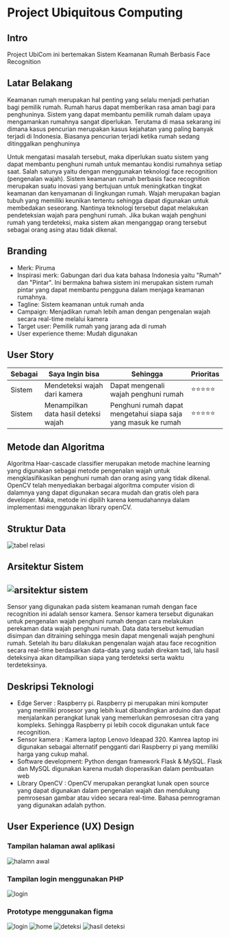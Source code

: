 # Project Ubiquitous Computing

## Intro
Project UbiCom ini bertemakan Sistem Keamanan Rumah Berbasis Face Recognition

## Latar Belakang
Keamanan rumah merupakan hal penting yang selalu menjadi perhatian bagi pemilik rumah. Rumah harus dapat memberikan rasa aman bagi para penghuninya. Sistem yang dapat membantu pemilik rumah dalam upaya mengamankan rumahnya sangat diperlukan. Terutama di masa sekarang ini dimana kasus pencurian merupakan kasus kejahatan yang paling banyak terjadi di Indonesia. Biasanya pencurian terjadi ketika rumah sedang ditinggalkan penghuninya

Untuk mengatasi masalah tersebut, maka diperlukan suatu sistem yang dapat membantu penghuni rumah untuk memantau kondisi rumahnya setiap saat. Salah satunya yaitu dengan menggunakan teknologi face recognition (pengenalan wajah). Sistem keamanan rumah berbasis face recognition merupakan suatu inovasi yang bertujuan untuk meningkatkan tingkat keamanan dan kenyamanan di lingkungan rumah. Wajah merupakan bagian tubuh yang memiliki keunikan tertentu sehingga dapat digunakan untuk membedakan seseorang. Nantinya teknologi tersebut dapat melakukan pendeteksian wajah para penghuni rumah. Jika bukan wajah penghuni rumah yang terdeteksi, maka sistem akan menganggap orang tersebut sebagai orang asing atau tidak dikenal.

## Branding
- Merk: Piruma
- Inspirasi merk: Gabungan dari dua kata bahasa Indonesia yaitu "Rumah" dan "Pintar". Ini bermakna bahwa sistem ini merupakan sistem rumah pintar yang dapat membantu pengguna dalam menjaga keamanan rumahnya.
- Tagline: Sistem keamanan untuk rumah anda
- Campaign: Menjadikan rumah lebih aman dengan pengenalan wajah secara real-time melalui kamera
- Target user: Pemilik rumah yang jarang ada di rumah
- User experience theme: Mudah digunakan

## User Story
<table>
    <thead>
        <tr>
            <th>Sebagai</th>
            <th>Saya Ingin bisa</th>
            <th>Sehingga</th>
            <th>Prioritas</th>
        </tr>
    </thead>
    <tbody>
        <tr>
            <td>Sistem</td><td>Mendeteksi wajah dari kamera</td><td>Dapat mengenali wajah penghuni rumah</td><td>⭐⭐⭐⭐⭐</td>
        </tr>
        <tr>
            <td>Sistem</td><td>Menampilkan data hasil deteksi wajah</td><td>Penghuni rumah dapat mengetahui siapa saja yang masuk ke rumah</td><td>⭐⭐⭐⭐⭐</td>
        </tr>
    </tbody>
</table>

## Metode dan Algoritma
Algoritma Haar-cascade classifier merupakan metode machine learning yang digunakan sebagai metode pengenalan wajah untuk mengklasifikasikan penghuni rumah dan orang asing yang tidak dikenal. OpenCV telah menyediakan berbagai algoritma computer vision di dalamnya yang dapat digunakan secara mudah dan gratis oleh para developer. Maka, metode ini dipilih karena kemudahannya dalam implementasi menggunakan library openCV.
 
## Struktur Data
![tabel relasi](https://github.com/nurdilafarha/Ubiquitous-Computing/blob/main/Tabel%20Relasi_ubikom.drawio%20(1).png)

## Arsitektur Sistem
![arsitektur sistem](https://github.com/nurdilafarha/Ubiquitous-Computing/blob/main/Arsitektur%20Sistem_ubikom.drawio.png)
---
Sensor yang digunakan pada sistem keamanan rumah dengan face recognition ini adalah sensor kamera. Sensor kamera tersebut digunakan untuk pengenalan wajah penghuni rumah dengan cara melakukan perekaman data wajah penghuni rumah. Data data tersebut kemudian disimpan dan ditraining sehingga mesin dapat mengenali wajah penghuni rumah. Setelah itu baru dilakukan pengenalan wajah atau face recognition secara real-time berdasarkan data-data yang sudah direkam tadi, lalu hasil deteksinya akan ditampilkan siapa yang terdeteksi serta waktu terdeteksinya.

## Deskripsi Teknologi
- Edge Server : Raspberry pi. Raspberry pi merupakan mini komputer yang memiliki prosesor yang lebih kuat dibandingkan arduino dan dapat menjalankan perangkat lunak yang memerlukan pemrosesan citra yang kompleks. Sehingga Raspberry pi lebih cocok digunakan untuk face recognition.
- Sensor kamera : Kamera laptop Lenovo Ideapad 320. Kamrea laptop ini digunakan sebagai alternatif pengganti dari Raspberry pi yang memiliki harga yang cukup mahal.
- Software development: Python dengan framework Flask & MySQL. Flask dan MySQL digunakan karena mudah dioperasikan dalam pembuatan web
- Library OpenCV : OpenCV merupakan perangkat lunak open source yang dapat digunakan dalam pengenalan wajah dan mendukung pemrosesan gambar atau video secara real-time. Bahasa pemrograman yang digunakan adalah python.

## User Experience (UX) Design

### Tampilan halaman awal aplikasi
![halamn awal](https://github.com/nurdilafarha/Ubiquitous-Computing/blob/main/Piruma_halaman%20awal.jpg)

### Tampilan login menggunakan PHP
![login](https://github.com/nurdilafarha/Ubiquitous-Computing/blob/main/login-piruma.png)
### Prototype menggunakan figma
![login](https://github.com/nurdilafarha/Ubiquitous-Computing/blob/main/Frame%201.png)
![home](https://github.com/nurdilafarha/Ubiquitous-Computing/blob/main/Frame%202.png)
![deteksi](https://github.com/nurdilafarha/Ubiquitous-Computing/blob/main/Frame%203.png)
![hasil deteksi](https://github.com/nurdilafarha/Ubiquitous-Computing/blob/main/Frame%204.png)
